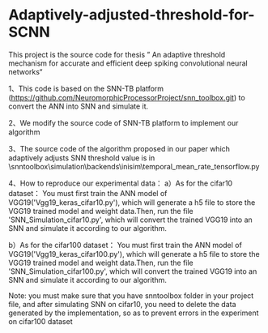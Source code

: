 # Adaptively-adjusted-threshold-for-SCNN
This project is the source code for thesis ” An adaptive threshold mechanism for accurate and efficient deep spiking convolutional neural networks“

1、This code is based on the SNN-TB platform (https://github.com/NeuromorphicProcessorProject/snn_toolbox.git) to convert the ANN into SNN and simulate it.

2、We modify the source code of SNN-TB platform to implement our algorithm

3、The source code of the algorithm proposed in our paper which adaptively adjusts SNN threshold value is in 
  \snntoolbox\simulation\backends\inisim\temporal_mean_rate_tensorflow.py
  
4、How to reproduce our experimental data：
  a）As for the cifar10 dataset：
   You must first train the ANN model of VGG19('Vgg19_keras_cifar10.py'), which will generate a h5 file to store the VGG19 trained model and weight data.Then, run the file 'SNN_Simulation_cifar10.py', which will convert the trained VGG19 into an SNN and simulate it according to our algorithm.
   
  b）As for the cifar100 dataset：
   You must first train the ANN model of VGG19('Vgg19_keras_cifar100.py'), which will generate a h5 file to store the VGG19 trained model and weight data.Then, run the file 'SNN_Simulation_cifar100.py', which will convert the trained VGG19 into an SNN and simulate it according to our algorithm.
   
Note: you must make sure that you have snntoolbox folder in your project file, and after simulating SNN on cifar10, you need to delete the data generated by the implementation, so as to prevent errors in the experiment on cifar100 dataset
